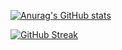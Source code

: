 [![Anurag's GitHub stats](https://github-readme-stats.vercel.app/api?username=LenoxRico)](https://github.com/anuraghazra/github-readme-stats)

<!--
**LenoxRico/LenoxRico** is a ✨ _special_ ✨ repository because its `README.md` (this file) appears on your GitHub profile.

Here are some ideas to get you started:

- 🔭 I’m currently working on ...
- 🌱 I’m currently learning ...
- 👯 I’m looking to collaborate on ...
- 🤔 I’m looking for help with ...
- 💬 Ask me about ...
- 📫 How to reach me: ...
- 😄 Pronouns: ...
- ⚡ Fun fact: ...
-->
[![GitHub Streak](http://github-readme-streak-stats.herokuapp.com?user=LenoxRico&theme=dark&mode=weekly)](https://git.io/streak-stats)
